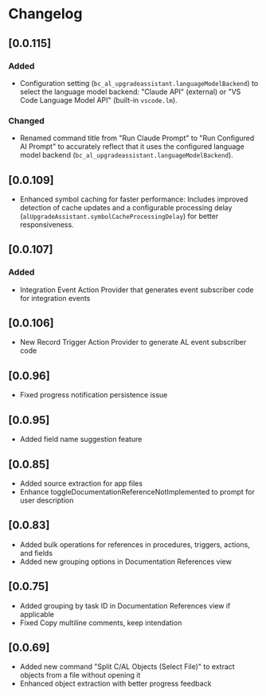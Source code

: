 # Changelog

## [0.0.115]

### Added

- Configuration setting (`bc_al_upgradeassistant.languageModelBackend`) to select the language model backend: "Claude API" (external) or "VS Code Language Model API" (built-in `vscode.lm`).

### Changed

- Renamed command title from "Run Claude Prompt" to "Run Configured AI Prompt" to accurately reflect that it uses the configured language model backend (`bc_al_upgradeassistant.languageModelBackend`).

## [0.0.109]

- Enhanced symbol caching for faster performance: Includes improved detection of cache updates and a configurable processing delay (`alUpgradeAssistant.symbolCacheProcessingDelay`) for better responsiveness.

## [0.0.107]

### Added

- Integration Event Action Provider that generates event subscriber code for integration events

## [0.0.106]

- New Record Trigger Action Provider to generate AL event subscriber code

## [0.0.96]

- Fixed progress notification persistence issue

## [0.0.95]

- Added field name suggestion feature

## [0.0.85]

- Added source extraction for app files
- Enhance toggleDocumentationReferenceNotImplemented to prompt for user description

## [0.0.83]

- Added bulk operations for references in procedures, triggers, actions, and fields
- Added new grouping options in Documentation References view

## [0.0.75]

- Added grouping by task ID in Documentation References view if applicable
- Fixed Copy multiline comments, keep intendation

## [0.0.69]

- Added new command "Split C/AL Objects (Select File)" to extract objects from a file without opening it
- Enhanced object extraction with better progress feedback
